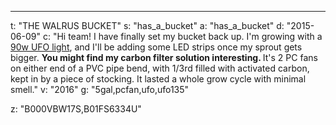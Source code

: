 ---
t: "THE WALRUS BUCKET"
s: "has_a_bucket"
a: "has_a_bucket"
d: "2015-06-09"
c: "Hi team! I have finally set my bucket back up. I'm growing with a <a href='http://www.amazon.com/s/?_encoding=UTF8&camp=1789&creative=390957&field-keywords=135w%20ufo&linkCode=ur2&sprefix=135w%20ufo%2Caps&tag=spacbuck-20&url=search-alias%3Daps&linkId=VHCZCKQOE4OXX3C5'>90w UFO light</a>, and I'll be adding some LED strips once my sprout gets bigger. <strong>You might find my carbon filter solution interesting. </strong>It's 2 PC fans on either end of a PVC pipe bend, with 1/3rd filled with activated carbon, kept in by a piece of stocking. It lasted a whole grow cycle with minimal smell."
v: "2016"
g: "5gal,pcfan,ufo,ufo135"

z: "B000VBW17S,B01FS6334U"
